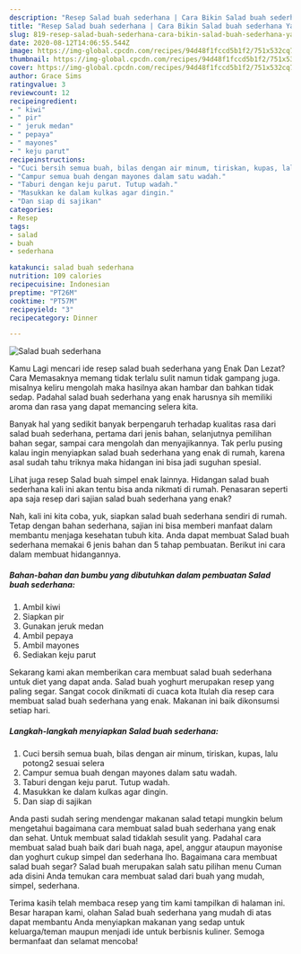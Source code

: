 ```yaml
---
description: "Resep Salad buah sederhana | Cara Bikin Salad buah sederhana Yang Lezat Sekali"
title: "Resep Salad buah sederhana | Cara Bikin Salad buah sederhana Yang Lezat Sekali"
slug: 819-resep-salad-buah-sederhana-cara-bikin-salad-buah-sederhana-yang-lezat-sekali
date: 2020-08-12T14:06:55.544Z
image: https://img-global.cpcdn.com/recipes/94d48f1fccd5b1f2/751x532cq70/salad-buah-sederhana-foto-resep-utama.jpg
thumbnail: https://img-global.cpcdn.com/recipes/94d48f1fccd5b1f2/751x532cq70/salad-buah-sederhana-foto-resep-utama.jpg
cover: https://img-global.cpcdn.com/recipes/94d48f1fccd5b1f2/751x532cq70/salad-buah-sederhana-foto-resep-utama.jpg
author: Grace Sims
ratingvalue: 3
reviewcount: 12
recipeingredient:
- " kiwi"
- " pir"
- " jeruk medan"
- " pepaya"
- " mayones"
- " keju parut"
recipeinstructions:
- "Cuci bersih semua buah, bilas dengan air minum, tiriskan, kupas, lalu potong2 sesuai selera"
- "Campur semua buah dengan mayones dalam satu wadah."
- "Taburi dengan keju parut. Tutup wadah."
- "Masukkan ke dalam kulkas agar dingin."
- "Dan siap di sajikan"
categories:
- Resep
tags:
- salad
- buah
- sederhana

katakunci: salad buah sederhana 
nutrition: 109 calories
recipecuisine: Indonesian
preptime: "PT26M"
cooktime: "PT57M"
recipeyield: "3"
recipecategory: Dinner

---
```



![Salad buah sederhana](https://img-global.cpcdn.com/recipes/94d48f1fccd5b1f2/751x532cq70/salad-buah-sederhana-foto-resep-utama.jpg)

Kamu Lagi mencari ide resep salad buah sederhana yang Enak Dan Lezat? Cara Memasaknya memang tidak terlalu sulit namun tidak gampang juga. misalnya keliru mengolah maka hasilnya akan hambar dan bahkan tidak sedap. Padahal salad buah sederhana yang enak harusnya sih memiliki aroma dan rasa yang dapat memancing selera kita.

Banyak hal yang sedikit banyak berpengaruh terhadap kualitas rasa dari salad buah sederhana, pertama dari jenis bahan, selanjutnya pemilihan bahan segar, sampai cara mengolah dan menyajikannya. Tak perlu pusing kalau ingin menyiapkan salad buah sederhana yang enak di rumah, karena asal sudah tahu triknya maka hidangan ini bisa jadi suguhan spesial.

Lihat juga resep Salad buah simpel enak lainnya. Hidangan salad buah sederhana kali ini akan tentu bisa anda nikmati di rumah. Penasaran seperti apa saja resep dari sajian salad buah sederhana yang enak?


Nah, kali ini kita coba, yuk, siapkan salad buah sederhana sendiri di rumah. Tetap dengan bahan sederhana, sajian ini bisa memberi manfaat dalam membantu menjaga kesehatan tubuh kita. Anda dapat membuat Salad buah sederhana memakai 6 jenis bahan dan 5 tahap pembuatan. Berikut ini cara dalam membuat hidangannya.

<!--inarticleads1-->

##### Bahan-bahan dan bumbu yang dibutuhkan dalam pembuatan Salad buah sederhana:

1. Ambil  kiwi
1. Siapkan  pir
1. Gunakan  jeruk medan
1. Ambil  pepaya
1. Ambil  mayones
1. Sediakan  keju parut


Sekarang kami akan memberikan cara membuat salad buah sederhana untuk diet yang dapat anda. Salad buah yoghurt merupakan resep yang paling segar. Sangat cocok dinikmati di cuaca kota Itulah dia resep cara membuat salad buah sederhana yang enak. Makanan ini baik dikonsumsi setiap hari. 

<!--inarticleads2-->

##### Langkah-langkah menyiapkan Salad buah sederhana:

1. Cuci bersih semua buah, bilas dengan air minum, tiriskan, kupas, lalu potong2 sesuai selera
1. Campur semua buah dengan mayones dalam satu wadah.
1. Taburi dengan keju parut. Tutup wadah.
1. Masukkan ke dalam kulkas agar dingin.
1. Dan siap di sajikan


Anda pasti sudah sering mendengar makanan salad tetapi mungkin belum mengetahui bagaimana cara membuat salad buah sederhana yang enak dan sehat. Untuk membuat salad tidaklah sesulit yang. Padahal cara membuat salad buah baik dari buah naga, apel, anggur ataupun mayonise dan yoghurt cukup simpel dan sederhana lho. Bagaimana cara membuat salad buah segar? Salad buah merupakan salah satu pilihan menu Cuman ada disini Anda temukan cara membuat salad dari buah yang mudah, simpel, sederhana. 

Terima kasih telah membaca resep yang tim kami tampilkan di halaman ini. Besar harapan kami, olahan Salad buah sederhana yang mudah di atas dapat membantu Anda menyiapkan makanan yang sedap untuk keluarga/teman maupun menjadi ide untuk berbisnis kuliner. Semoga bermanfaat dan selamat mencoba!
